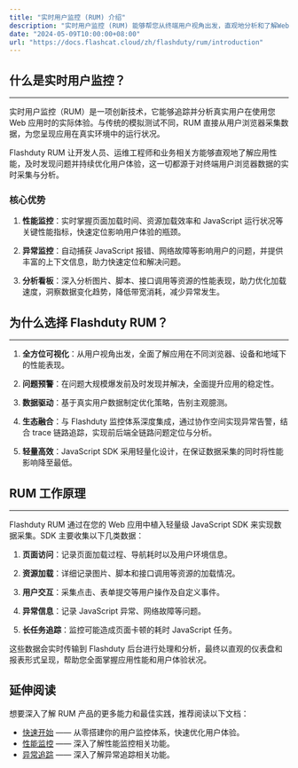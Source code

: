 ```yaml
---
title: "实时用户监控 (RUM) 介绍"
description: "实时用户监控 (RUM) 能够帮您从终端用户视角出发，直观地分析和了解Web应用的实时性能和用户体验。"
date: "2024-05-09T10:00:00+08:00"
url: "https://docs.flashcat.cloud/zh/flashduty/rum/introduction"
---
```


## 什么是实时用户监控？

---

实时用户监控（RUM）是一项创新技术，它能够追踪并分析真实用户在使用您 Web 应用时的实际体验。与传统的模拟测试不同，RUM 直接从用户浏览器采集数据，为您呈现应用在真实环境中的运行状况。

Flashduty RUM 让开发人员、运维工程师和业务相关方能够直观地了解应用性能，及时发现问题并持续优化用户体验，这一切都源于对终端用户浏览器数据的实时采集与分析。

### 核心优势

1. **性能监控**：实时掌握页面加载时间、资源加载效率和 JavaScript 运行状况等关键性能指标，快速定位影响用户体验的瓶颈。

2. **异常监控**：自动捕获 JavaScript 报错、网络故障等影响用户的问题，并提供丰富的上下文信息，助力快速定位和解决问题。

3. **分析看板**：深入分析图片、脚本、接口调用等资源的性能表现，助力优化加载速度，洞察数据变化趋势，降低带宽消耗，减少异常发生。

## 为什么选择 Flashduty RUM？

---

1. **全方位可视化**：从用户视角出发，全面了解应用在不同浏览器、设备和地域下的性能表现。

2. **问题预警**：在问题大规模爆发前及时发现并解决，全面提升应用的稳定性。

3. **数据驱动**：基于真实用户数据制定优化策略，告别主观臆测。

4. **生态融合**：与 Flashduty 监控体系深度集成，通过协作空间实现异常告警，结合 trace 链路追踪，实现前后端全链路问题定位与分析。

5. **轻量高效**：JavaScript SDK 采用轻量化设计，在保证数据采集的同时将性能影响降至最低。

## RUM 工作原理

---

Flashduty RUM 通过在您的 Web 应用中植入轻量级 JavaScript SDK 来实现数据采集。SDK 主要收集以下几类数据：

1. **页面访问**：记录页面加载过程、导航耗时以及用户环境信息。

2. **资源加载**：详细记录图片、脚本和接口调用等资源的加载情况。

3. **用户交互**：采集点击、表单提交等用户操作及自定义事件。

4. **异常信息**：记录 JavaScript 异常、网络故障等问题。

5. **长任务追踪**：监控可能造成页面卡顿的耗时 JavaScript 任务。

这些数据会实时传输到 Flashduty 后台进行处理和分析，最终以直观的仪表盘和报表形式呈现，帮助您全面掌握应用性能和用户体验状况。

## 延伸阅读

想要深入了解 RUM 产品的更多能力和最佳实践，推荐阅读以下文档：

- [快速开始](https://docs.flashcat.cloud/zh/flashduty/rum/introduction) —— 从零搭建你的用户监控体系，快速优化用户体验。
- [性能监控](https://docs.flashcat.cloud/zh/flashduty/rum/performance-overview) —— 深入了解性能监控相关功能。
- [异常追踪](https://docs.flashcat.cloud/zh/flashduty/rum/error-tracking-overview) —— 深入了解异常追踪相关功能。
